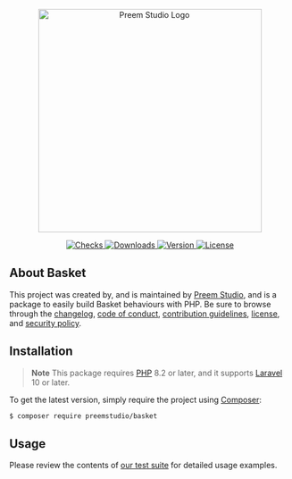 <p align="center">
    <a href="https://preem.studio" target="_blank">
        <img src="https://raw.githubusercontent.com/PreemStudio/assets/main/logo-text.svg" width="400" alt="Preem Studio Logo" />
    </a>
</p>

<p align="center">
    <a href="https://github.com/PreemStudio/basket/actions">
        <img src="https://badge.sh/github/check-runs/PreemStudio/basket" alt="Checks" />
    </a>
    <a href="https://packagist.org/packages/preemstudio/basket">
        <img src="https://badge.sh/packagist/downloads/PreemStudio/basket" alt="Downloads" />
    </a>
    <a href="https://packagist.org/packages/preemstudio/basket">
        <img src="https://badge.sh/packagist/version/PreemStudio/basket" alt="Version" />
    </a>
    <a href="https://packagist.org/packages/preemstudio/basket">
        <img src="https://badge.sh/packagist/license/PreemStudio/basket" alt="License" />
    </a>
</p>

## About Basket

This project was created by, and is maintained by [Preem Studio](https://github.com/PreemStudio), and is a package to easily build Basket behaviours with PHP. Be sure to browse through the [changelog](CHANGELOG.md), [code of conduct](.github/CODE_OF_CONDUCT.md), [contribution guidelines](.github/CONTRIBUTING.md), [license](LICENSE), and [security policy](.github/SECURITY.md).

## Installation

> **Note**
> This package requires [PHP](https://www.php.net/) 8.2 or later, and it supports [Laravel](https://laravel.com/) 10 or later.

To get the latest version, simply require the project using [Composer](https://getcomposer.org/):

```bash
$ composer require preemstudio/basket
```

## Usage

Please review the contents of [our test suite](/tests) for detailed usage examples.
